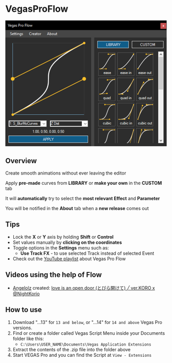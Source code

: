 # VegasProFlow

![Preview Picture](preview.png)

## Overview

Create smooth animations without ever leaving the editor

Apply **pre-made** curves from **LIBRARY** or **make your own** in the **CUSTOM** tab

It will **automatically** try to select the **most relevant Effect** and **Parameter**

You will be notified in the **About** tab when a **new release** comes out

## Tips

- Lock the **X** or **Y** axis by holding **Shift** or **Control**
- Set values manually by **clicking on the coordinates**
- Toggle options in the **Settings** menu such as:
  - **Use Track FX** - to use selected Track instead of selected Event
- Check out the [YouTube playlist](https://www.youtube.com/playlist?list=PL9FpRwzrQ-HQ-SYhEQlY1euIJl_zx7ZVl) about Vegas Pro Flow

## Videos using the help of Flow
- [Angelolz](https://www.youtube.com/@angelolz1) created: [love is an open door (とびら開けて) ╱ ver.KORO x @NightKorio](https://www.youtube.com/watch?v=Ro-KaV3iCs0)

## How to use

1. Download "...13" for `13 and below`, or "...14" for `14 and above` Vegas Pro versions.
2. Find or create a folder called Vegas Script Menu inside your Documents folder like this:
   - `C:\Users\USER_NAME\Documents\Vegas Application Extensions`
3. Extract the contents of the .zip file into the folder above
4. Start VEGAS Pro and you can find the Script at `View - Extensions`
